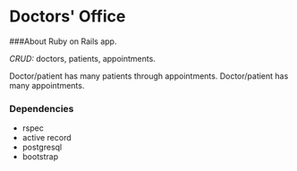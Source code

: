 Doctors' Office
===============

###About
Ruby on Rails app.

*CRUD:* doctors, patients, appointments.

Doctor/patient has many patients through appointments.  Doctor/patient has many appointments.

### Dependencies
* rspec
* active record
* postgresql
* bootstrap

